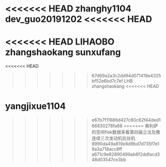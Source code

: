 <<<<<<< HEAD
zhanghy1104
dev_guo20191202
<<<<<<< HEAD
=======
<<<<<<< HEAD
LIHAOBO
zhangshaokang
sunxufang
=======
<<<<<<< HEAD
>>>>>>> 67d69a2a3c2dd94d071419e4325bf52e6bd7c7ef
LHB
zhangshaokang
<<<<<<< HEAD

yangjixue1104
=======
>>>>>>> e67b7f11686d427c80c62f44ded166830278fa88
=======
弗利萨的空间flak数据来看第四届立法及撒连续三次发动机拉丝机
>>>>>>> 8990da49a819e8d9bd7d735f7e19a3a718acc8ff
>>>>>>> a671c9e82890499ab6f2ddfacd348d03547ce3bb
